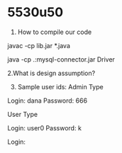 # 5530u50
1. How to compile our code

javac -cp lib.jar *.java

java -cp .:mysql-connector.jar Driver

2.What is design assumption?

3. Sample user ids:
Admin Type

Login: dana
Password: 666

User Type

Login: user0
Password: k

Login: 
